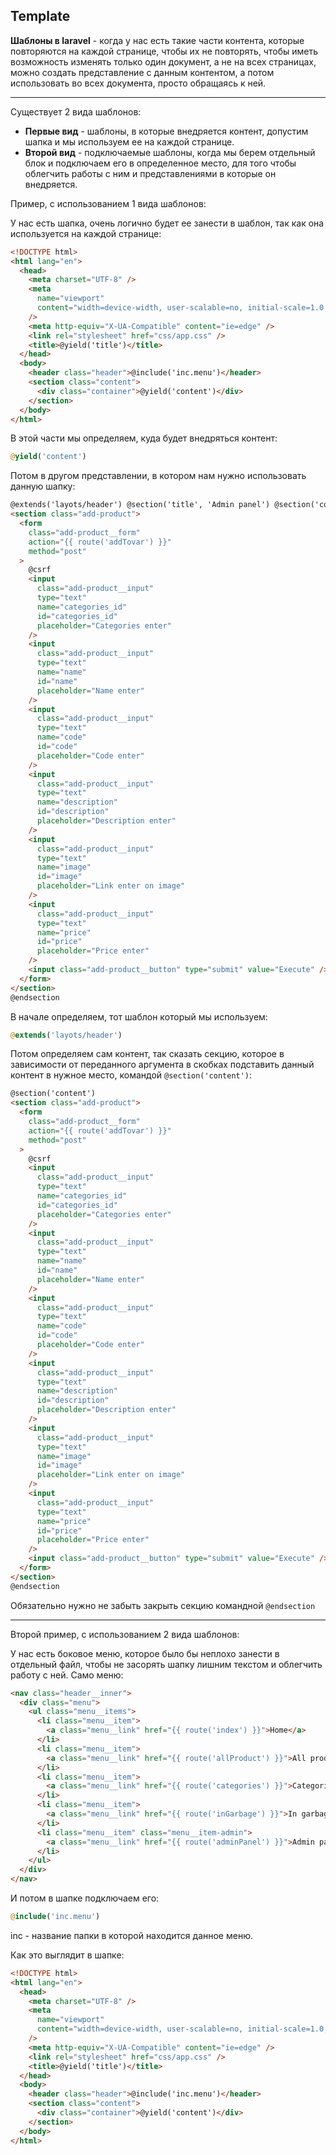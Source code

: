 ## Template

**Шаблоны в laravel** - когда у нас есть такие части контента,
которые повторяются на каждой странице, чтобы их не повторять,
чтобы иметь возможность изменять только один документ, а не на
всех страницах, можно создать представление с данным контентом,
а потом использовать во всех документа, просто обращаясь к ней.

---

Существует 2 вида шаблонов:

- **Первые вид** - шаблоны, в которые внедряется
  контент, допустим шапка и мы используем ее на каждой странице.
- **Второй вид** - подключаемые шаблоны, когда мы берем отдельный
  блок и подключаем его в определенное место, для того чтобы облегчить
  работы с ним и представлениями в которые он внедряется.

Пример, с использованием 1 вида шаблонов:

У нас есть шапка, очень логично будет ее занести в шаблон, так
как она используется на каждой странице:

```html
<!DOCTYPE html>
<html lang="en">
  <head>
    <meta charset="UTF-8" />
    <meta
      name="viewport"
      content="width=device-width, user-scalable=no, initial-scale=1.0, maximum-scale=1.0, minimum-scale=1.0"
    />
    <meta http-equiv="X-UA-Compatible" content="ie=edge" />
    <link rel="stylesheet" href="css/app.css" />
    <title>@yield('title')</title>
  </head>
  <body>
    <header class="header">@include('inc.menu')</header>
    <section class="content">
      <div class="container">@yield('content')</div>
    </section>
  </body>
</html>
```

В этой части мы определяем, куда будет внедряться контент:

```php
@yield('content')
```

Потом в другом представлении, в котором нам нужно использовать
данную шапку:

```html
@extends('layots/header') @section('title', 'Admin panel') @section('content')
<section class="add-product">
  <form
    class="add-product__form"
    action="{{ route('addTovar') }}"
    method="post"
  >
    @csrf
    <input
      class="add-product__input"
      type="text"
      name="categories_id"
      id="categories_id"
      placeholder="Categories enter"
    />
    <input
      class="add-product__input"
      type="text"
      name="name"
      id="name"
      placeholder="Name enter"
    />
    <input
      class="add-product__input"
      type="text"
      name="code"
      id="code"
      placeholder="Code enter"
    />
    <input
      class="add-product__input"
      type="text"
      name="description"
      id="description"
      placeholder="Description enter"
    />
    <input
      class="add-product__input"
      type="text"
      name="image"
      id="image"
      placeholder="Link enter on image"
    />
    <input
      class="add-product__input"
      type="text"
      name="price"
      id="price"
      placeholder="Price enter"
    />
    <input class="add-product__button" type="submit" value="Execute" />
  </form>
</section>
@endsection
```

В начале определяем, тот шаблон который мы используем:

```php
@extends('layots/header')
```

Потом определяем сам контент, так сказать секцию, которое в
зависимости от переданного аргумента в скобках подставить
данный контент в нужное место, командой `@section('content')`:

```html
@section('content')
<section class="add-product">
  <form
    class="add-product__form"
    action="{{ route('addTovar') }}"
    method="post"
  >
    @csrf
    <input
      class="add-product__input"
      type="text"
      name="categories_id"
      id="categories_id"
      placeholder="Categories enter"
    />
    <input
      class="add-product__input"
      type="text"
      name="name"
      id="name"
      placeholder="Name enter"
    />
    <input
      class="add-product__input"
      type="text"
      name="code"
      id="code"
      placeholder="Code enter"
    />
    <input
      class="add-product__input"
      type="text"
      name="description"
      id="description"
      placeholder="Description enter"
    />
    <input
      class="add-product__input"
      type="text"
      name="image"
      id="image"
      placeholder="Link enter on image"
    />
    <input
      class="add-product__input"
      type="text"
      name="price"
      id="price"
      placeholder="Price enter"
    />
    <input class="add-product__button" type="submit" value="Execute" />
  </form>
</section>
@endsection
```

Обязательно нужно не забыть закрыть секцию командной `@endsection`

---

Второй пример, с использованием 2 вида шаблонов:

У нас есть боковое меню, которое было бы неплохо занести в
отдельный файл, чтобы не засорять шапку лишним текстом и
облегчить работу с ней. Само меню:

```html
<nav class="header__inner">
  <div class="menu">
    <ul class="menu__items">
      <li class="menu__item">
        <a class="menu__link" href="{{ route('index') }}">Home</a>
      </li>
      <li class="menu__item">
        <a class="menu__link" href="{{ route('allProduct') }}">All product</a>
      </li>
      <li class="menu__item">
        <a class="menu__link" href="{{ route('categories') }}">Categories</a>
      </li>
      <li class="menu__item">
        <a class="menu__link" href="{{ route('inGarbage') }}">In garbage</a>
      </li>
      <li class="menu__item" class="menu__item-admin">
        <a class="menu__link" href="{{ route('adminPanel') }}">Admin panel</a>
      </li>
    </ul>
  </div>
</nav>
```

И потом в шапке подключаем его:

```php
@include('inc.menu')
```

inc - название папки в которой находится данное меню.

Как это выглядит в шапке:

```html
<!DOCTYPE html>
<html lang="en">
  <head>
    <meta charset="UTF-8" />
    <meta
      name="viewport"
      content="width=device-width, user-scalable=no, initial-scale=1.0, maximum-scale=1.0, minimum-scale=1.0"
    />
    <meta http-equiv="X-UA-Compatible" content="ie=edge" />
    <link rel="stylesheet" href="css/app.css" />
    <title>@yield('title')</title>
  </head>
  <body>
    <header class="header">@include('inc.menu')</header>
    <section class="content">
      <div class="container">@yield('content')</div>
    </section>
  </body>
</html>
```

